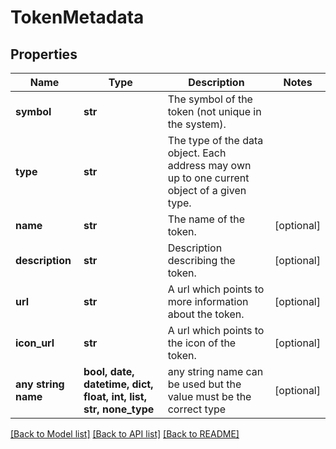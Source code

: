 # TokenMetadata


## Properties
Name | Type | Description | Notes
------------ | ------------- | ------------- | -------------
**symbol** | **str** | The symbol of the token (not unique in the system). | 
**type** | **str** | The type of the data object. Each address may own up to one current object of a given type. | 
**name** | **str** | The name of the token. | [optional] 
**description** | **str** | Description describing the token. | [optional] 
**url** | **str** | A url which points to more information about the token. | [optional] 
**icon_url** | **str** | A url which points to the icon of the token. | [optional] 
**any string name** | **bool, date, datetime, dict, float, int, list, str, none_type** | any string name can be used but the value must be the correct type | [optional]

[[Back to Model list]](../README.md#documentation-for-models) [[Back to API list]](../README.md#documentation-for-api-endpoints) [[Back to README]](../README.md)


